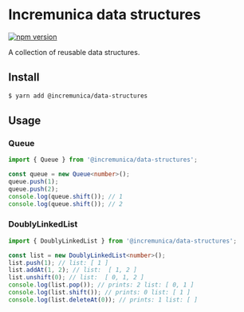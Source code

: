 # Incremunica data structures

[![npm version](https://badge.fury.io/js/%40incremunica%2Fdata-structures.svg)](https://www.npmjs.com/package/@incremunica/data-structures)

A collection of reusable data structures.

## Install

```bash
$ yarn add @incremunica/data-structures
```

## Usage

### Queue
```typescript
import { Queue } from '@incremunica/data-structures';

const queue = new Queue<number>();
queue.push(1);
queue.push(2);
console.log(queue.shift()); // 1
console.log(queue.shift()); // 2
```

### DoublyLinkedList
```typescript
import { DoublyLinkedList } from '@incremunica/data-structures';

const list = new DoublyLinkedList<number>();
list.push(1); // list: [ 1 ]
list.addAt(1, 2); // list:  [ 1, 2 ]
list.unshift(0); // list:  [ 0, 1, 2 ]
console.log(list.pop()); // prints: 2 list: [ 0, 1 ]
console.log(list.shift()); // prints: 0 list: [ 1 ]
console.log(list.deleteAt(0)); // prints: 1 list: [ ]
```
